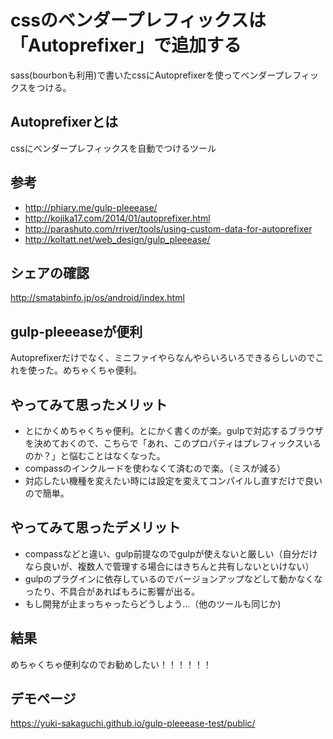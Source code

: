 # cssのベンダープレフィックスは「Autoprefixer」で追加する
sass(bourbonも利用)で書いたcssにAutoprefixerを使ってベンダープレフィックスをつける。


## Autoprefixerとは
cssにベンダープレフィックスを自動でつけるツール


## 参考
* http://phiary.me/gulp-pleeease/
* http://kojika17.com/2014/01/autoprefixer.html
* http://parashuto.com/rriver/tools/using-custom-data-for-autoprefixer
* http://koltatt.net/web_design/gulp_pleeease/

## シェアの確認
http://smatabinfo.jp/os/android/index.html


## gulp-pleeeaseが便利
Autoprefixerだけでなく、ミニファイやらなんやらいろいろできるらしいのでこれを使った。めちゃくちゃ便利。


## やってみて思ったメリット
* とにかくめちゃくちゃ便利。とにかく書くのが楽。gulpで対応するブラウザを決めておくので、こちらで「あれ、このプロパティはプレフィックスいるのか？」と悩むことはなくなった。
* compassのインクルードを使わなくて済むので楽。（ミスが減る）
* 対応したい機種を変えたい時には設定を変えてコンパイルし直すだけで良いので簡単。


## やってみて思ったデメリット
* compassなどと違い、gulp前提なのでgulpが使えないと厳しい（自分だけなら良いが、複数人で管理する場合にはきちんと共有しないといけない）
* gulpのプラグインに依存しているのでバージョンアップなどして動かなくなったり、不具合があればもろに影響が出る。
* もし開発が止まっちゃったらどうしよう...（他のツールも同じか)


## 結果
めちゃくちゃ便利なのでお勧めしたい！！！！！！


## デモページ
https://yuki-sakaguchi.github.io/gulp-pleeease-test/public/
